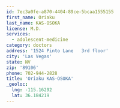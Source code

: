 ```yaml
---
id: 7ec3a0fe-a870-4404-89ce-5bcaa1555155
first_name: Oriaku
last_name: KAS-OSOKA
license: M.D.
services:
  - adolescent-medicine
category: doctors
address: '1524 Pinto Lane   3rd floor'
city: 'Las Vegas'
state: NV
zip: '89106'
phone: 702-944-2828
title: 'Oriaku KAS-OSOKA'
_geoloc:
  lng: -115.16292
  lat: 36.184219
---
```

